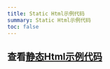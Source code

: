 ```yaml
---
title: Static Html示例代码
summary: Static Html示例代码
toc: false
---
```


## 查看[静态Html示例代码](http://code.goodrain.com/demo/static-hello/tree/master)